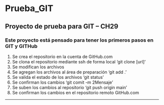 # Prueba_GIT
## Proyecto de prueba para GIT – CH29

### Este proyecto está pensado para tener los primeros pasos en GIT y GITHub
1. Se crea el repositorio en la cuenta de GitHub.com
2. Se clona el repositorio mediante ssh de forma local ‘git clone [url]’
3. Se modifican los archivos
4. Se agregan los archivos al área de preparación ‘git add .’
5. Se valida el estado de los archivos ‘git status’
6. Se confirman los cambios ‘git comit -m 2Mensaje’
7. Se suben los cambios al repositorio ‘git push origin main’
8. Se confirman los cambios en el repositorio remoto GitHub.com


---
